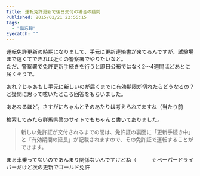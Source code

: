 ```yaml
---
Title: 運転免許更新で後日交付の場合の疑問
Published: 2015/02/21 22:55:15
Tags:
  - "備忘録"
Eyecatch: ""
---
```

運転免許更新の時期になりまして、手元に更新連絡書が来てるんですが、試験場まで遠くてできれば近くの警察署でやりたいなと。  
ただ、警察署で免許更新手続きを行うと即日公布ではなく2～4週間ほどあとに届くそうで。  

あれ？じゃあもし手元に新しいのが届くまでに有効期限が切れたらどうなるの？と疑問に思って呟いたところ回答をもらいました。

<?# Twitter 569127433191821313 /?>

ああなるほど。さすがにちゃんとそのあたりは考えられてますね（当たり前

検索してみたら群馬県警のサイトでもちゃんと書いてありました。

<?# OEmbed "s://www.police.pref.gunma.jp/koutuubu/04menkyo/a.html" /?>

> 新しい免許証が交付されるまでの間は、免許証の裏面に「更新手続き中」と「有効期間の延長」が記載されますので、その免許証で運転することができます。

まぁ車乗ってないのであんまり関係ないんですけどね（　　　←ペーパードライバーだけど次の更新でゴールド免許
